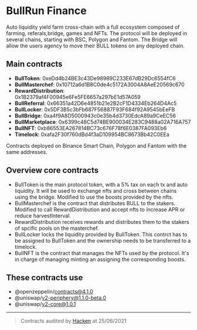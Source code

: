 # BullRun Finance

Auto liquidity yield farm cross-chain with a full ecosystem composed of farming, referals,bridge, games and NFTs.
The protocol will be deployed in several chains, starting with BSC, Polygon and Fantom. The Bridge will allow the users agency to move their BULL tokens on any deployed chain.

## Main contracts

* **BullToken**: 0xeDd4b24BE3c43De98989C233E67dB29Dc6554fC6
* **BullMasterchef**: 0x10712a6d1B8C0de4c5172A3004A8AeE20569c670
* **RewardDistribution**: 0x1B2379af4F00945e6Fe5FE6657a297bE1d57A059
* **BullReferral**: 0x66351a42D6e4851b21e2B2cF1D4334Eb264D4Ac5
* **BullLocker**: 0x5DF3B5c3bFb687F56887F93F684f92A9545bEeFB
* **BullBridge**: 0xa4f9A8D5000943c0e35b4d3730EdcA89a9CeEC56
* **BullMarketplace**: 0x6399c48C5d74BE900034E283C9488a02A716A757
* **BullNFT**: 0xb86553EA267814BC73c676F78f6E0387FA093Eb6
* **Timelock**: 0xafa2F30f760dBd4f3aD109954BC8673Bb42C0EEa

Contracts deployed on Binance Smart Chain, Polygon and Fantom with the same addresses.

## Overview core contracts

- BullToken is the main protocol token, with a 5% tax on each tx and auto liquidity. It will be used to exchange nfts and cross between chains using the bridge. Modified to use the boosts provided by the nfts.
- BullMasterchef is the contract that distributes BULL to the stakers. Modified to call RewardDistribution and accept nfts to increase APR or reduce harvestInterval.
- RewardDistribution receives rewards and distributes them to the stakers of spcific pools on the masterchef.
- BullLocker locks the liquidity provided by BullToken. This contrct has to be assigned to BullToken and the ownership needs to be transferred to a timelock.
- BullNFT is the contract that manages the NFTs used by the protocol. It's in charge of managing minting an assigning the corresponding boosts.

## These contracts use 
* @openzeppelin/contracts@4.1.0
* @uniswap/v2-periphery@1.1.0-beta.0
* @uniswap/v2-core@1.0.1

---
> Contracts audited by [Hacken](https://hacken.io/wp-content/uploads/2021/06/BullRunFinance_25062021SCAudit_Report_2.pdf) at 25/06/2021